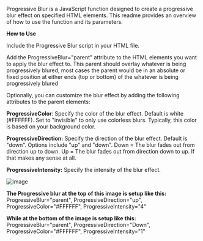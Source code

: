 Progressive Blur is a JavaScript function designed to create a progressive blur effect on specified HTML elements. This readme provides an overview of how to use the function and its parameters.

**How to Use**

Include the Progressive Blur script in your HTML file.

Add the ProgressiveBlur="parent" attribute to the HTML elements you want to apply the blur effect to. This parent should overlay whatever is being progressively blured, most cases the parent would be in an absolute or fixed position at either ends (top or bottom) of the whatever is being progressively blured 

Optionally, you can customize the blur effect by adding the following attributes to the parent elements:

**ProgressiveColor**: Specify the color of the blur effect. Default is white (#FFFFFF). Set to "invisible" to only use colorless blurs. Typically, this color is based on your background color.

**ProgressiveDirection:** Specify the direction of the blur effect. Default is "down". Options include "up" and "down". Down = The blur fades out from direction up to down. Up = The blur fades out from direction down to up. If that makes any sense at all.

**ProgressiveIntensity:** Specify the intensity of the blur effect.

![image](https://github.com/RiyuDio/ProgressiveBlur/assets/132917131/a77f558c-2f99-4163-9d4c-98b71aa34e7f)

**The Progressive blur at the top of this image is setup like this:** ProgressiveBlur="parent", ProgressiveDirection="up", ProgressiveColor="#FFFFFF", ProgressiveIntensity="4"

**While at the bottom of the image is setup like this:** ProgressiveBlur="parent", ProgressiveDirection="Down", ProgressiveColor="#FFFFFF", ProgressiveIntensity="1"
